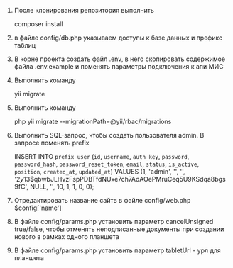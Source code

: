 1. После клонирования репозитория выполнить

    composer install
    
2. в файле config/db.php указываем доступы к базе данных и префикс таблиц
3. В корне проекта создать файл .env, в него скопировать содержимое файла .env.example и поменять параметры подключения к апи МИС
4. Выполнить команду

    yii migrate
    
5. Выполнить команду

    php yii migrate --migrationPath=@yii/rbac/migrations
    
6. Выполнить SQL-запрос, чтобы создать пользователя admin. В запросе поменять prefix

    INSERT INTO `prefix_user` (`id`, `username`, `auth_key`, `password`, `password_hash`, `password_reset_token`, `email`, `status`, `is_active`, `position`, `created_at`, `updated_at`) VALUES
    (1, 'admin', '', '', '$2y$13$qbwbJLHvzFspPDBTfdNUxe7ch7AdAOePMruCeq5U9KSdqa8bgs9fC', NULL, '', 10, 1, 1, 0, 0);
    
7. Отредактировать название сайтв в файле config/web.php 
    $config['name']
    
8. В файле config/params.php установить параметр cancelUnsigned true/false, чтобы отменять неподписанные документы при создании нового в рамках одного планшета

9. В файле config/params.php установить параметр tabletUrl - урл для планшета
